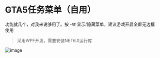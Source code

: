 # GTA5任务菜单（自用）

功能就几个，对我来说够用了。按 `~键` 显示/隐藏菜单，建议游戏开启全屏无边框使用

> 采用WPF开发，需要安装NET6.0运行库

![image](https://github.com/CrazyZhang666/JobMenu/assets/28080853/591373e7-f089-4877-8ad3-63bb290c92af)
